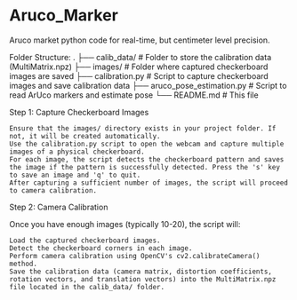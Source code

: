 # Aruco_Marker
Aruco market python code for real-time, but centimeter level precision.


Folder Structure:
.
├── calib_data/                  # Folder to store the calibration data (MultiMatrix.npz)
├── images/                      # Folder where captured checkerboard images are saved
├── calibration.py               # Script to capture checkerboard images and save calibration data
├── aruco_pose_estimation.py     # Script to read ArUco markers and estimate pose
└── README.md                    # This file


Step 1: Capture Checkerboard Images

    Ensure that the images/ directory exists in your project folder. If not, it will be created automatically.
    Use the calibration.py script to open the webcam and capture multiple images of a physical checkerboard.
    For each image, the script detects the checkerboard pattern and saves the image if the pattern is successfully detected. Press the 's' key to save an image and 'q' to quit.
    After capturing a sufficient number of images, the script will proceed to camera calibration.

Step 2: Camera Calibration

Once you have enough images (typically 10-20), the script will:

    Load the captured checkerboard images.
    Detect the checkerboard corners in each image.
    Perform camera calibration using OpenCV's cv2.calibrateCamera() method.
    Save the calibration data (camera matrix, distortion coefficients, rotation vectors, and translation vectors) into the MultiMatrix.npz file located in the calib_data/ folder.
